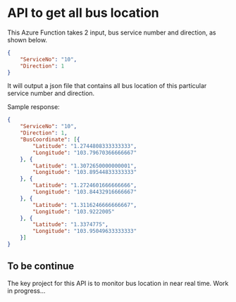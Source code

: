 # API to get all bus location

This Azure Function takes 2 input, bus service number and direction, as shown below.

```json
{
    "ServiceNo": "10",
    "Direction": 1
}
```

It will output a json file that contains all bus location of this particular service number and direction.

Sample response:

```json
{
    "ServiceNo": "10",
    "Direction": 1,
    "BusCoordinate": [{
        "Latitude": "1.2744808333333333",
        "Longitude": "103.79670366666667"
    }, {
        "Latitude": "1.3072650000000001",
        "Longitude": "103.89544833333333"
    }, {
        "Latitude": "1.2724601666666666",
        "Longitude": "103.84432916666667"
    }, {
        "Latitude": "1.3116246666666667",
        "Longitude": "103.9222005"
    }, {
        "Latitude": "1.3374775",
        "Longitude": "103.95049633333333"
    }]
}
```

## To be continue
The key project for this API is to monitor bus location in near real time. Work in progress...

